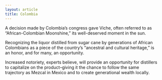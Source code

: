 ```yaml
---
layout: article
title: Colombia
---
```


A decision made by Colombia’s congress gave Viche, often referred to as “African-Colombian Moonshine,” its well-deserved moment in the sun.

Recognizing the liquor distilled from sugar cane by generations of African Colombians as a piece of the country’s “ancestral and cultural heritage,” is an honor, and for many, an opportunity.

Increased notoriety, experts believe, will provide an opportunity for distillers to capitalize on the product–giving it the chance to follow the same trajectory as Mezcal in Mexico and to create generational wealth locally.
